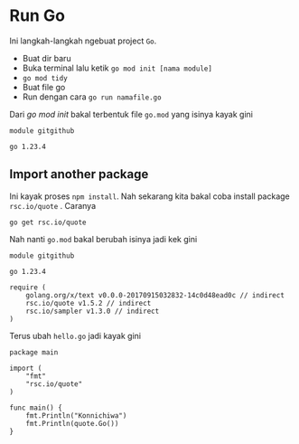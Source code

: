 # Run Go

Ini langkah-langkah ngebuat project `Go`.

- Buat dir baru
- Buka terminal lalu ketik `go mod init [nama module]`
- `go mod tidy`
- Buat file go
- Run dengan cara `go run namafile.go`

Dari _go mod init_ bakal terbentuk file `go.mod` yang isinya kayak gini

```
module gitgithub

go 1.23.4
```

## Import another package

Ini kayak proses `npm install`. 
Nah sekarang kita bakal coba install package `rsc.io/quote` . Caranya

```
go get rsc.io/quote
```

Nah nanti `go.mod` bakal berubah isinya jadi kek gini

```
module gitgithub

go 1.23.4

require (
	golang.org/x/text v0.0.0-20170915032832-14c0d48ead0c // indirect
	rsc.io/quote v1.5.2 // indirect
	rsc.io/sampler v1.3.0 // indirect
)
```

Terus ubah `hello.go` jadi kayak gini
```
package main

import (
	"fmt"
	"rsc.io/quote"
)

func main() {
	fmt.Println("Konnichiwa")
	fmt.Println(quote.Go())
}
```
